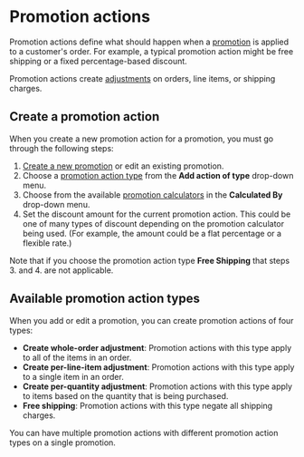 # Promotion actions

Promotion actions define what should happen when a [promotion][promotions] is
applied to a customer's order. For example, a typical promotion action might be
free shipping or a fixed percentage-based discount.

Promotion actions create [adjustments][adjustments] on orders, line items, or
shipping charges.

[adjustments]: ../adjustments/overview.md
[promotions]: overview.md

## Create a promotion action

When you create a new promotion action for a promotion, you must go through the
following steps:

1. [Create a new promotion][create-a-new-promotion] or edit an existing
   promotion.
2. Choose a [promotion action type](#available-promotion-action-types) from the
   **Add action of type** drop-down menu.
3. Choose from the available [promotion calculators][promotion-calculators] in
   the **Calculated By** drop-down menu.
4. Set the discount amount for the current promotion action. This could be one
   of many types of discount depending on the promotion calculator being used.
   (For example, the amount could be a flat percentage or a flexible rate.)

Note that if you choose the promotion action type **Free Shipping** that steps
3. and 4. are not applicable.

[create-a-new-promotion]: overview.md#create-a-new-promotion
[promotion-calculators]: promotion-calculators.md

## Available promotion action types

When you add or edit a promotion, you can create promotion actions of four
types:

- **Create whole-order adjustment**: Promotion actions with this type apply to
  all of the items in an order.
- **Create per-line-item adjustment**: Promotion actions with this type apply to
  a single item in an order.
- **Create per-quantity adjustment**: Promotion actions with this type apply to
  items based on the quantity that is being purchased.
- **Free shipping**: Promotion actions with this type negate all shipping
  charges.

You can have multiple promotion actions with different promotion action types on
a single promotion.

